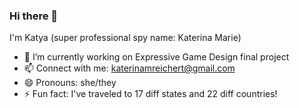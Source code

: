 ### Hi there 👋 
I'm Katya (super professional spy name: Katerina Marie)

- 🔭 I’m currently working on Expressive Game Design final project
- 📫 Connect with me: katerinamreichert@gmail.com
- 😄 Pronouns: she/they
- ⚡ Fun fact: I've traveled to 17 diff states and 22 diff countries!


<!--
**katyareichert/katyareichert** is a ✨ _special_ ✨ repository because its `README.md` (this file) appears on your GitHub profile.

Here are some ideas to get you started:

- 🔭 I’m currently working on ...
- 🌱 I’m currently learning ...
- 👯 I’m looking to collaborate on ...
- 🤔 I’m looking for help with ...
- 💬 Ask me about ...
- 📫 How to reach me: ...
- 😄 Pronouns: ...
- ⚡ Fun fact: ...
-->
